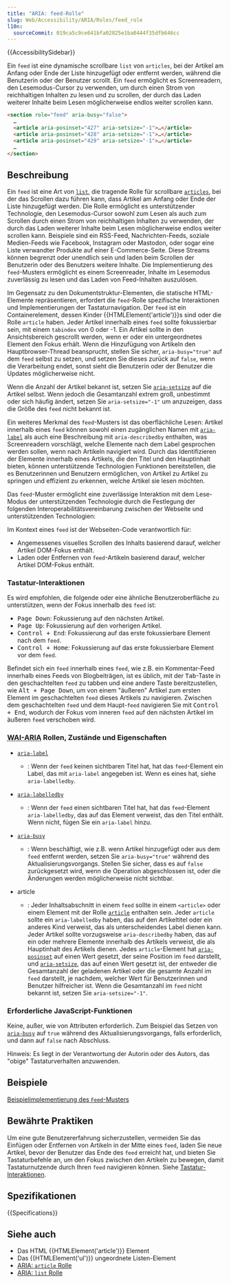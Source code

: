 ```yaml
---
title: "ARIA: feed-Rolle"
slug: Web/Accessibility/ARIA/Roles/feed_role
l10n:
  sourceCommit: 019ca5c9ce641bfa02825e1ba0444f35dfb646cc
---
```


{{AccessibilitySidebar}}

Ein `feed` ist eine dynamische scrollbare `list` von `articles`, bei der Artikel am Anfang oder Ende der Liste hinzugefügt oder entfernt werden, während die Benutzerin oder der Benutzer scrollt. Ein `feed` ermöglicht es Screenreadern, den Lesemodus-Cursor zu verwenden, um durch einen Strom von reichhaltigen Inhalten zu lesen und zu scrollen, der durch das Laden weiterer Inhalte beim Lesen möglicherweise endlos weiter scrollen kann.

```html
<section role="feed" aria-busy="false">
  …
  <article aria-posinset="427" aria-setsize="-1">…</article>
  <article aria-posinset="428" aria-setsize="-1">…</article>
  <article aria-posinset="429" aria-setsize="-1">…</article>
  …
</section>
```

## Beschreibung

Ein `feed` ist eine Art von [`list`](/de/docs/Web/Accessibility/ARIA/Roles/list_role), die tragende Rolle für scrollbare [`articles`](/de/docs/Web/Accessibility/ARIA/Roles/article_role), bei der das Scrollen dazu führen kann, dass Artikel am Anfang oder Ende der Liste hinzugefügt werden. Die Rolle ermöglicht es unterstützender Technologie, den Lesemodus-Cursor sowohl zum Lesen als auch zum Scrollen durch einen Strom von reichhaltigen Inhalten zu verwenden, der durch das Laden weiterer Inhalte beim Lesen möglicherweise endlos weiter scrollen kann. Beispiele sind ein RSS-Feed, Nachrichten-Feeds, soziale Medien-Feeds wie Facebook, Instagram oder Mastodon, oder sogar eine Liste verwandter Produkte auf einer E-Commerce-Seite. Diese Streams können begrenzt oder unendlich sein und laden beim Scrollen der Benutzerin oder des Benutzers weitere Inhalte. Die Implementierung des `feed`-Musters ermöglicht es einem Screenreader, Inhalte im Lesemodus zuverlässig zu lesen und das Laden von Feed-Inhalten auszulösen.

Im Gegensatz zu den Dokumentstruktur-Elementen, die statische HTML-Elemente repräsentieren, erfordert die `feed`-Rolle spezifische Interaktionen und Implementierungen der Tastaturnavigation. Der `feed` ist ein Containerelement, dessen Kinder {{HTMLElement('article')}}s sind oder die Rolle `article` haben. Jeder Artikel innerhalb eines `feed` sollte fokussierbar sein, mit einem `tabindex` von 0 oder -1. Ein Artikel sollte in den Ansichtsbereich gescrollt werden, wenn er oder ein untergeordnetes Element den Fokus erhält. Wenn die Hinzufügung von Artikeln den Hauptbrowser-Thread beansprucht, stellen Sie sicher, `aria-busy="true"` auf dem `feed` selbst zu setzen, und setzen Sie dieses zurück auf `false`, wenn die Verarbeitung endet, sonst sieht die Benutzerin oder der Benutzer die Updates möglicherweise nicht.

Wenn die Anzahl der Artikel bekannt ist, setzen Sie [`aria-setsize`](/de/docs/Web/Accessibility/ARIA/Attributes/aria-setsize) auf die Artikel selbst. Wenn jedoch die Gesamtanzahl extrem groß, unbestimmt oder sich häufig ändert, setzen Sie `aria-setsize="-1"` um anzuzeigen, dass die Größe des `feed` nicht bekannt ist.

Ein weiteres Merkmal des `feed`-Musters ist das oberflächliche Lesen: Artikel innerhalb eines `feed` können sowohl einen zugänglichen Namen mit [`aria-label`](/de/docs/Web/Accessibility/ARIA/Attributes/aria-label) als auch eine Beschreibung mit `aria-describedby` enthalten, was Screenreadern vorschlägt, welche Elemente nach dem Label gesprochen werden sollen, wenn nach Artikeln navigiert wird. Durch das Identifizieren der Elemente innerhalb eines Artikels, die den Titel und den Hauptinhalt bieten, können unterstützende Technologien Funktionen bereitstellen, die es Benutzerinnen und Benutzern ermöglichen, von Artikel zu Artikel zu springen und effizient zu erkennen, welche Artikel sie lesen möchten.

Das `feed`-Muster ermöglicht eine zuverlässige Interaktion mit dem Lese-Modus der unterstützenden Technologie durch die Festlegung der folgenden Interoperabilitätsvereinbarung zwischen der Webseite und unterstützenden Technologien:

Im Kontext eines `feed` ist der Webseiten-Code verantwortlich für:

- Angemessenes visuelles Scrollen des Inhalts basierend darauf, welcher Artikel DOM-Fokus enthält.
- Laden oder Entfernen von `feed`-Artikeln basierend darauf, welcher Artikel DOM-Fokus enthält.

### Tastatur-Interaktionen

Es wird empfohlen, die folgende oder eine ähnliche Benutzeroberfläche zu unterstützen, wenn der Fokus innerhalb des `feed` ist:

- <kbd>Page Down</kbd>: Fokussierung auf den nächsten Artikel.
- <kbd>Page Up</kbd>: Fokussierung auf den vorherigen Artikel.
- <kbd>Control + End</kbd>: Fokussierung auf das erste fokussierbare Element nach dem `feed`.
- <kbd>Control + Home</kbd>: Fokussierung auf das erste fokussierbare Element vor dem `feed`.

Befindet sich ein `feed` innerhalb eines `feed`, wie z.B. ein Kommentar-Feed innerhalb eines Feeds von Blogbeiträgen, ist es üblich, mit der <kbd>Tab</kbd>-Taste in den geschachtelten `feed` zu tabben und eine andere Taste bereitzustellen, wie <kbd>Alt + Page Down</kbd>, um von einem "äußeren" Artikel zum ersten Element im geschachtelten `feed` dieses Artikels zu navigieren. Zwischen dem geschachtelten `feed` und dem Haupt-`feed` navigieren Sie mit <kbd>Control + End</kbd>, wodurch der Fokus vom inneren `feed` auf den nächsten Artikel im äußeren `feed` verschoben wird.

### <abbr title="Accessible Rich Internet Applications">WAI-ARIA</abbr> Rollen, Zustände und Eigenschaften

- [`aria-label`](/de/docs/Web/Accessibility/ARIA/Attributes/aria-label)

  - : Wenn der `feed` keinen sichtbaren Titel hat, hat das `feed`-Element ein Label, das mit `aria-label` angegeben ist. Wenn es eines hat, siehe `aria-labelledby`.

- [`aria-labelledby`](/de/docs/Web/Accessibility/ARIA/Attributes/aria-labelledby)

  - : Wenn der `feed` einen sichtbaren Titel hat, hat das `feed`-Element `aria-labelledby`, das auf das Element verweist, das den Titel enthält. Wenn nicht, fügen Sie ein `aria-label` hinzu.

- [`aria-busy`](/de/docs/Web/Accessibility/ARIA/Attributes/aria-busy)

  - : Wenn beschäftigt, wie z.B. wenn Artikel hinzugefügt oder aus dem `feed` entfernt werden, setzen Sie `aria-busy="true"` während des Aktualisierungsvorgangs. Stellen Sie sicher, dass es auf `false` zurückgesetzt wird, wenn die Operation abgeschlossen ist, oder die Änderungen werden möglicherweise nicht sichtbar.

- article
  - : Jeder Inhaltsabschnitt in einem `feed` sollte in einem `<article>` oder einem Element mit der Rolle [`article`](/de/docs/Web/Accessibility/ARIA/Roles/article_role) enthalten sein. Jeder `article` sollte ein `aria-labelledby` haben, das auf den Artikeltitel oder ein anderes Kind verweist, das als unterscheidendes Label dienen kann. Jeder Artikel sollte vorzugsweise `aria-describedby` haben, das auf ein oder mehrere Elemente innerhalb des Artikels verweist, die als Hauptinhalt des Artikels dienen. Jedes `article`-Element hat [`aria-posinset`](/de/docs/Web/Accessibility/ARIA/Attributes/aria-posinset) auf einen Wert gesetzt, der seine Position im `feed` darstellt, und [`aria-setsize`](/de/docs/Web/Accessibility/ARIA/Attributes/aria-setsize), das auf einen Wert gesetzt ist, der entweder die Gesamtanzahl der geladenen Artikel oder die gesamte Anzahl im `feed` darstellt, je nachdem, welcher Wert für Benutzerinnen und Benutzer hilfreicher ist. Wenn die Gesamtanzahl im `feed` nicht bekannt ist, setzen Sie `aria-setsize="-1"`.

### Erforderliche JavaScript-Funktionen

Keine, außer, wie von Attributen erforderlich. Zum Beispiel das Setzen von [`aria-busy`](/de/docs/Web/Accessibility/ARIA/Attributes/aria-busy) auf `true` während des Aktualisierungsvorgangs, falls erforderlich, und dann auf `false` nach Abschluss.

Hinweis: Es liegt in der Verantwortung der Autorin oder des Autors, das "obige" Tastaturverhalten anzuwenden.

## Beispiele

[Beispielimplementierung des `Feed`-Musters](https://www.w3.org/WAI/ARIA/apg/patterns/feed/examples/feed/)

## Bewährte Praktiken

Um eine gute Benutzererfahrung sicherzustellen, vermeiden Sie das Einfügen oder Entfernen von Artikeln in der Mitte eines `feed`, laden Sie neue Artikel, bevor der Benutzer das Ende des `feed` erreicht hat, und bieten Sie Tastaturbefehle an, um den Fokus zwischen den Artikeln zu bewegen, damit Tastaturnutzende durch Ihren `feed` navigieren können. Siehe [Tastatur-Interaktionen](#tastatur-interaktionen).

## Spezifikationen

{{Specifications}}

## Siehe auch

- Das HTML {{HTMLElement('article')}} Element
- Das {{HTMLElement('ul')}} ungeordnete Listen-Element
- [ARIA: `article` Rolle](/de/docs/Web/Accessibility/ARIA/Roles/article_role)
- [ARIA: `list` Rolle](/de/docs/Web/Accessibility/ARIA/Roles/list_role)
